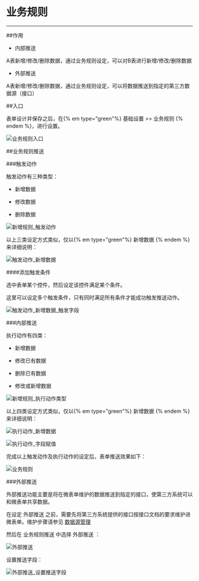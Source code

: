 # 业务规则
*** 

##作用   

* 内部推送   

A表新增/修改/删除数据，通过业务规则设定，可以对B表进行新增/修改/删除数据   

* 外部推送   

A表新增/修改/删除数据，通过业务规则设定，可以将数据推送到指定的第三方数据源（接口）   

##入口   

表单设计并保存之后，在{% em type="green"%} 基础设置 >> 业务规则 {% endem %}，进行设置。

![业务规则入口][业务规则入口]   

##业务规则推送   

###触发动作   

触发动作有三种类型：   

* 新增数据   

* 修改数据   

* 删除数据   

![新增规则_触发动作][新增规则_触发动作]   

以上三类设定方式类似，仅以{% em type="green"%} 新增数据 {% endem %}来详细说明：   

![触发动作_新增数据][触发动作_新增数据]   

####添加触发条件

选中表单某个控件，然后设定该控件满足某个条件。   

这里可以设定多个触发条件，只有同时满足所有条件才能成功触发推送动作。   

![触发动作_新增数据_触发字段][触发动作_新增数据_触发字段]   

###内部推送   

执行动作有四类：   

* 新增数据   

* 修改已有数据   

* 删除已有数据   

* 修改或新增数据   

![新增规则_执行动作类型][新增规则_执行动作类型]   

以上四类设定方式类似，仅以{% em type="green"%} 新增数据 {% endem %}来详细说明：   
 

![执行动作_新增数据][执行动作_新增数据]   

![执行动作_字段赋值][执行动作_字段赋值]   

完成以上触发动作及执行动作的设定后，表单推送效果如下：   

![业务规则][业务规则]   



###外部推送   

外部推送功能主要是将在微表单维护的数据推送到指定的接口，使第三方系统可以和微表单共享数据。   

在设定 外部推送 之前，需要先将第三方系统提供的接口按接口文档的要求维护进微表单。维护步骤请参见 [数据源管理][数据源管理]   

然后在 业务规则推送 中选择 外部推送 ：   

![外部推送][外部推送]   

设置推送字段：   

![外部推送_设置推送字段][外部推送_设置推送字段]   






[业务规则入口]:./assets/业务规则/业务规则入口.png
[新增规则_触发动作]:./assets/业务规则/新增规则_触发动作.png
[新增规则_执行动作类型]:./assets/业务规则/新增规则_执行动作类型.png
[触发动作_新增数据]:./assets/业务规则/触发动作_新增数据.png
[触发动作_新增数据_触发字段]:./assets/业务规则/触发动作_新增数据_触发字段.png
[执行动作_新增数据]:./assets/业务规则/执行动作_新增数据.png
[执行动作_字段赋值]:./assets/业务规则/执行动作_字段赋值.png
[业务规则]:./assets/业务规则/业务规则.gif
[数据源管理]:./基础设置/第三方数据源.html
[外部推送]:./assets/业务规则/外部推送.png
[外部推送_设置推送字段]:./assets/业务规则/外部推送_设置推送字段.png